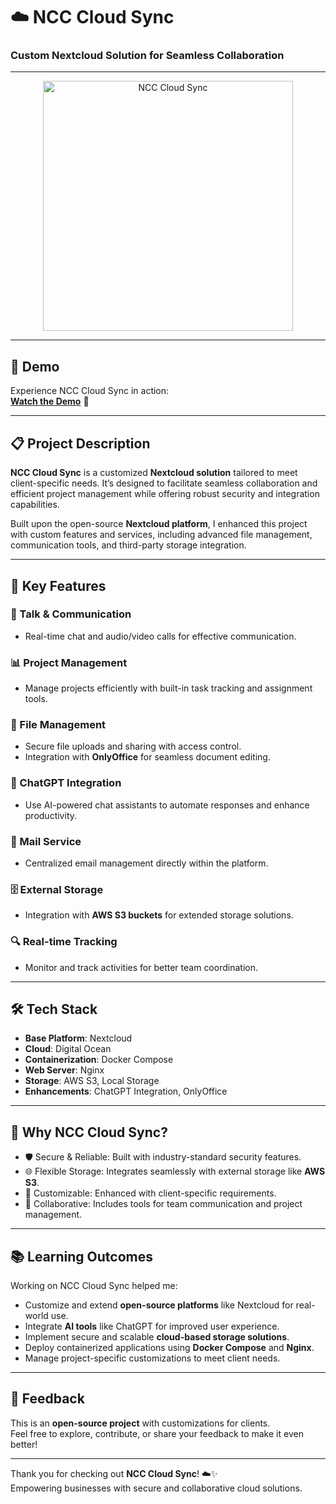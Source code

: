 # ☁️ NCC Cloud Sync  
### Custom Nextcloud Solution for Seamless Collaboration  

---  
<p align="center">
  <img 
    src="https://github.com/your-repo-link/ncc-cloud-sync/images/ncc-cloud-sync.png?raw=true" 
    alt="NCC Cloud Sync" 
    height="400"
  />
</p>  

---

## 🎥 Demo  

Experience NCC Cloud Sync in action:  
[**Watch the Demo**](https://youtu.be/demo-video-link) 👀  

---

## 📋 Project Description  

**NCC Cloud Sync** is a customized **Nextcloud solution** tailored to meet client-specific needs. It’s designed to facilitate seamless collaboration and efficient project management while offering robust security and integration capabilities.  

Built upon the open-source **Nextcloud platform**, I enhanced this project with custom features and services, including advanced file management, communication tools, and third-party storage integration.

---

## 🚀 Key Features  

### 💬 Talk & Communication  
- Real-time chat and audio/video calls for effective communication.  

### 📊 Project Management  
- Manage projects efficiently with built-in task tracking and assignment tools.  

### 📁 File Management  
- Secure file uploads and sharing with access control.  
- Integration with **OnlyOffice** for seamless document editing.  

### 🧠 ChatGPT Integration  
- Use AI-powered chat assistants to automate responses and enhance productivity.  

### 📧 Mail Service  
- Centralized email management directly within the platform.  

### 🗄️ External Storage  
- Integration with **AWS S3 buckets** for extended storage solutions.  

### 🔍 Real-time Tracking  
- Monitor and track activities for better team coordination.  

---

## 🛠️ Tech Stack  

- **Base Platform**: Nextcloud  
- **Cloud**: Digital Ocean  
- **Containerization**: Docker Compose  
- **Web Server**: Nginx  
- **Storage**: AWS S3, Local Storage  
- **Enhancements**: ChatGPT Integration, OnlyOffice  

---

## 🌟 Why NCC Cloud Sync?  

- 🛡️ Secure & Reliable: Built with industry-standard security features.  
- 🌐 Flexible Storage: Integrates seamlessly with external storage like **AWS S3**.  
- 🔧 Customizable: Enhanced with client-specific requirements.  
- 🤝 Collaborative: Includes tools for team communication and project management.  

---

## 📚 Learning Outcomes  

Working on NCC Cloud Sync helped me:  
- Customize and extend **open-source platforms** like Nextcloud for real-world use.  
- Integrate **AI tools** like ChatGPT for improved user experience.  
- Implement secure and scalable **cloud-based storage solutions**.  
- Deploy containerized applications using **Docker Compose** and **Nginx**.  
- Manage project-specific customizations to meet client needs.  

---

## 🤝 Feedback  

This is an **open-source project** with customizations for clients.  
Feel free to explore, contribute, or share your feedback to make it even better!  

---

Thank you for checking out **NCC Cloud Sync**! ☁️✨  
Empowering businesses with secure and collaborative cloud solutions.  

